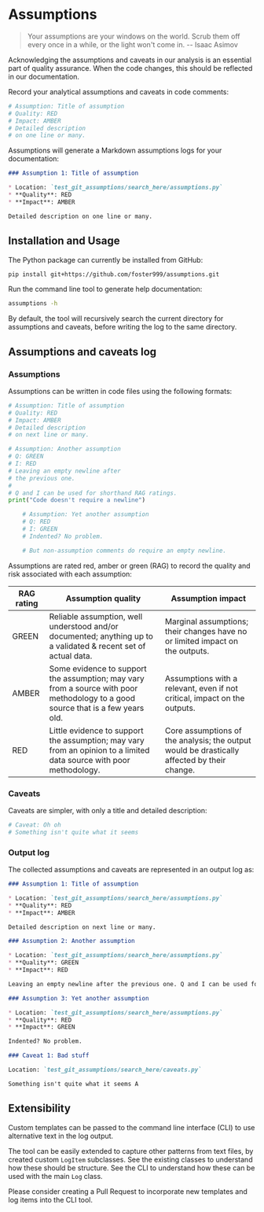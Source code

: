 # Assumptions

> Your assumptions are your windows on the world. Scrub them off every once in a while, or the light won't come in.
> -- Isaac Asimov

Acknowledging the assumptions and caveats in our analysis is an essential part of quality assurance.
When the code changes, this should be reflected in our documentation.

Record your analytical assumptions and caveats in code comments:

```py
# Assumption: Title of assumption
# Quality: RED
# Impact: AMBER
# Detailed description
# on one line or many.
```

Assumptions will generate a Markdown assumptions logs for your documentation:

```markdown
### Assumption 1: Title of assumption

* Location: `test_git_assumptions/search_here/assumptions.py`
* **Quality**: RED
* **Impact**: AMBER

Detailed description on one line or many.
```

## Installation and Usage

The Python package can currently be installed from GitHub:

```sh
pip install git+https://github.com/foster999/assumptions.git
```

Run the command line tool to generate help documentation:

```sh
assumptions -h
```

By default, the tool will recursively search the current directory for assumptions and caveats, before writing the log to the same directory.

## Assumptions and caveats log

### Assumptions

Assumptions can be written in code files using the following formats:

```py
# Assumption: Title of assumption
# Quality: RED
# Impact: AMBER
# Detailed description
# on next line or many.

# Assumption: Another assumption
# Q: GREEN
# I: RED
# Leaving an empty newline after
# the previous one.
#
# Q and I can be used for shorthand RAG ratings.
print("Code doesn't require a newline")

    # Assumption: Yet another assumption
    # Q: RED
    # I: GREEN
    # Indented? No problem.

    # But non-assumption comments do require an empty newline.
```
Assumptions are rated red, amber or green (RAG) to record the quality and risk associated with each assumption:

| RAG rating | Assumption quality | Assumption impact |
|------------|--------------------|-------------------|
| GREEN | Reliable assumption, well understood and/or documented; anything up to a validated & recent set of actual data. | Marginal assumptions; their changes have no or limited impact on the outputs.  |
| AMBER | Some evidence to support the assumption; may vary from a source with poor methodology to a good source that is a few years old. | Assumptions with a relevant, even if not critical, impact on the outputs. |
| RED   | Little evidence to support the assumption; may vary from an opinion to a limited data source with poor methodology. | Core assumptions of the analysis; the output would be drastically affected by their change. |

### Caveats

Caveats are simpler, with only a title and detailed description:

```py
# Caveat: Oh oh
# Something isn't quite what it seems
```

### Output log

The collected assumptions and caveats are represented in an output log as:

```md
### Assumption 1: Title of assumption

* Location: `test_git_assumptions/search_here/assumptions.py`
* **Quality**: RED
* **Impact**: AMBER

Detailed description on next line or many.

### Assumption 2: Another assumption

* Location: `test_git_assumptions/search_here/assumptions.py`
* **Quality**: GREEN
* **Impact**: RED

Leaving an empty newline after the previous one. Q and I can be used for shorthand RAG ratings.

### Assumption 3: Yet another assumption

* Location: `test_git_assumptions/search_here/assumptions.py`
* **Quality**: RED
* **Impact**: GREEN

Indented? No problem.

### Caveat 1: Bad stuff

Location: `test_git_assumptions/search_here/caveats.py`

Something isn't quite what it seems A
```

## Extensibility

Custom templates can be passed to the command line interface (CLI) to use alternative text in the log output.

The tool can be easily extended to capture other patterns from text files, by created custom `LogItem` subclasses. See the existing classes to understand how these should be structure. See the CLI to understand how these can be used with the main `Log` class.

Please consider creating a Pull Request to incorporate new templates and log items into the CLI tool.
